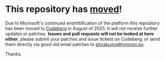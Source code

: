 # This repository has [moved](https://shirakumo.org/projects/cl-gamepad)!
Due to Microsoft's continued enshittification of the platform this repository has been moved to [Codeberg](https://shirakumo.org/projects/cl-gamepad) in August of 2025. It will not receive further updates or patches. **Issues and pull requests will not be looked at here either**, please submit your patches and issue tickets on Codeberg, or send them directly via good old email patches to [shirakumo@tymoon.eu](mailto:shirakumo@tymoon.eu).

Thanks.
